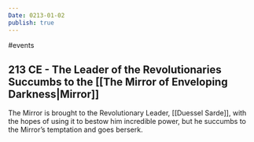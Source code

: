 ```yaml
---
Date: 0213-01-02
publish: true
---
```


#events

## 213 CE - The Leader of the Revolutionaries Succumbs to the [[The Mirror of Enveloping Darkness|Mirror]]

The Mirror is brought to the Revolutionary Leader, [[Duessel Sarde]], with the hopes of using it to bestow him incredible power, but he succumbs to the Mirror’s temptation and goes berserk.
